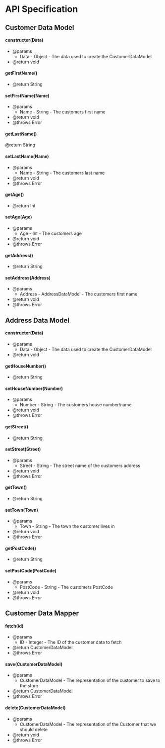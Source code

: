 # API Specification

## Customer Data Model

#### constructor(Data)

* @params
    * Data - Object - The data used to create the CustomerDataModel
* @return void

#### getFirstName()

* @return String

#### setFirstName(Name)

* @params
    * Name - String - The customers first name
* @return void
* @throws Error

#### getLastName()

@return String

#### setLastName(Name)

* @params
    * Name - String - The customers last name
* @return void
* @throws Error

#### getAge()

* @return Int

#### setAge(Age)

* @params
    * Age - Int - The customers age
* @return void
* @throws Error

#### getAddress()

* @return String

#### setAddress(Address)

* @params
    * Address - AddressDataModel - The customers first name
* @return void
* @throws Error

## Address Data Model

#### constructor(Data)

* @params
    * Data - Object - The data used to create the CustomerDataModel
* @return void

#### getHouseNumber()

* @return String

#### setHouseNumber(Number)

* @params
    * Number - String - The customers house number/name
* @return void
* @throws Error

#### getStreet()

* @return String

#### setStreet(Street)

* @params
    * Street - String - The street name of the customers address
* @return void
* @throws Error

#### getTown()

* @return String

#### setTown(Town)

* @params
    * Town - String - The town the customer lives in
* @return void
* @throws Error

#### getPostCode()

* @return String

#### setPostCode(PostCode)

* @params
    * PostCode - String - The customers PostCode
* @return void
* @throws Error

## Customer Data Mapper

#### fetch(id)

* @params
    *  ID - Integer - The ID of the customer data to fetch
* @return CustomerDataModel
* @throws Error

#### save(CustomerDataModel)

* @params 
    * CustomerDataModel - The representation of the customer to save to the store
* @return CustomerDataModel
* @throws Error

#### delete(CustomerDataModel)

* @params
    * CustomerDataModel - The representation of the Customer that we should delete
* @return void
* @throws Error
